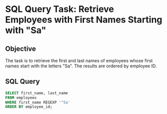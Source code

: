 # SQL Query Task: Retrieve Employees with First Names Starting with "Sa"

## Objective
The task is to retrieve the first and last names of employees whose first names start with the letters "Sa". The results are ordered by employee ID.

## SQL Query

```sql
SELECT first_name, last_name
FROM employees
WHERE first_name REGEXP '^Sa'
ORDER BY employee_id;
